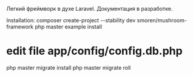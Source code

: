 Легкий фреймворк в духе Laravel.
Документация в разработке.

Installation:
composer create-project --stability dev smoren/mushroom-framework
php master example install
# edit file app/config/config.db.php
php master migrate install
php master migrate roll
